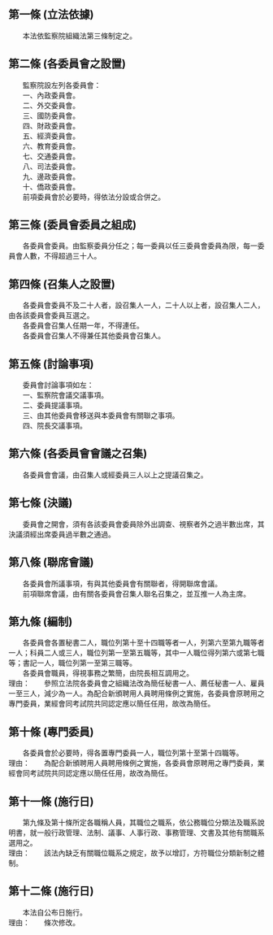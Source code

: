 第一條 (立法依據)
-----------------
　　本法依監察院組織法第三條制定之。  


第二條 (各委員會之設置)
-----------------------
　　監察院設左列各委員會：  
　　一、內政委員會。  
　　二、外交委員會。  
　　三、國防委員會。  
　　四、財政委員會。  
　　五、經濟委員會。  
　　六、教育委員會。  
　　七、交通委員會。  
　　八、司法委員會。  
　　九、邊政委員會。  
　　十、僑政委員會。  
　　前項委員會於必要時，得依法分設或合併之。  


第三條 (委員會委員之組成)
-------------------------
　　各委員會委員。由監察委員分任之；每一委員以任三委員會委員為限，每一委員會人數，不得超過三十人。  


第四條 (召集人之設置)
---------------------
　　各委員會委員不及二十人者，設召集人一人，二十人以上者，設召集人二人，由各該委員會委員互選之。  
　　各委員會召集人任期一年，不得連任。  
　　各委員會召集人不得兼任其他委員會召集人。  


第五條 (討論事項)
-----------------
　　委員會討論事項如左：  
　　一、監察院會議交議事項。  
　　二、委員提議事項。  
　　三、由其他委員會移送與本委員會有關聯之事項。  
　　四、院長交議事項。  


第六條 (各委員會會議之召集)
---------------------------
　　各委員會會議，由召集人或經委員三人以上之提議召集之。  


第七條 (決議)
-------------
　　委員會之開會，須有各該委員會委員除外出調查、視察者外之過半數出席，其決議須經出席委員過半數之通過。  


第八條 (聯席會議)
-----------------
　　各委員會所議事項，有與其他委員會有關聯者，得開聯席會議。  
　　前項聯席會議，由有關各委員會召集人聯名召集之，並互推一人為主席。  


第九條 (編制)
-------------
　　各委員會各置秘書二人，職位列第十至十四職等者一人，列第六至第九職等者一人；科員二人或三人，職位列第一至第五職等，其中一人職位得列第六或第七職等；書記一人，職位列第一至第三職等。  
　　各委員會職員，得視事務之繁簡，由院長相互調用之。  
理由：　　參照立法院各委員會之組織法改為簡任秘書一人、薦任秘書一人、雇員一至三人，減少為一人。為配合新頒聘用人員聘用條例之實施，各委員會原聘用之專門委員，業經會同考試院共同認定應以簡任任用，故改為簡任。

第十條 (專門委員)
-----------------
　　各委員會於必要時，得各置專門委員一人，職位列第十至第十四職等。  
理由：　　為配合新頒聘用人員聘用條例之實施，各委員會原聘用之專門委員，業經會同考試院共同認定應以簡任任用，故改為簡任。

第十一條 (施行日)
-----------------
　　第九條及第十條所定各職稱人員，其職位之職系，依公務職位分類法及職系說明書，就一般行政管理、法制、議事、人事行政、事務管理、文書及其他有關職系選用之。  
理由：　　該法內缺乏有關職位職系之規定，故予以增訂，方符職位分類新制之體制。

第十二條 (施行日)
-----------------
　　本法自公布日施行。  
理由：　　條次修改。